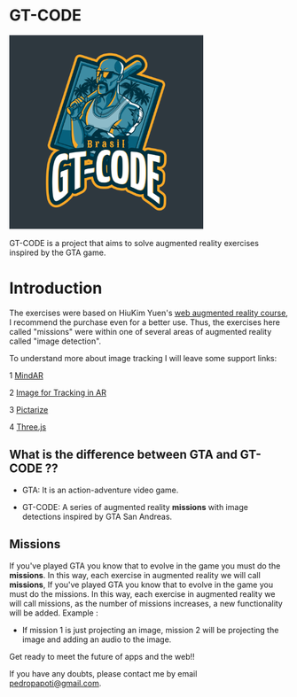 # GT-CODE
<p aling="center">
    <img  width="350" height="350" src="image/logo.png">
</p>

GT-CODE is a project that aims to solve augmented reality exercises inspired by the GTA game.

# Introduction 

The exercises were based on HiuKim Yuen's [web augmented reality course](https://www.udemy.com/course/introduction-to-web-ar-development/),
I recommend the purchase even for a better use. Thus, the exercises here called "missions"
were within one of several areas of augmented reality called "image detection".

To understand more about image tracking I will leave some support links:

1 [MindAR](https://hiukim.github.io/mind-ar-js-doc/)

2 [Image for Tracking in AR](https://blog.pictarize.com/how-to-choose-a-good-target-image-for-tracking-in-ar-part-1/)

3 [Pictarize](https://pictarize.com/image-analyzer/)

4 [Three.js](https://threejs.org/)

## What is the difference between GTA and GT-CODE ??

- GTA: It is an action-adventure video game.

- GT-CODE: A series of augmented reality **missions** with image detections inspired by GTA San Andreas.

## Missions

If you've played GTA you know that to evolve in the game you must do the **missions**. In this way, each exercise in augmented reality we will call **missions**,
If you've played GTA you know that to evolve in the game you must do the missions. In this way, each exercise in augmented reality we will call missions,
as the number of missions increases, a new functionality will be added.
Example :

- If mission 1 is just projecting an image, mission 2 will be projecting the image and adding an audio to the image.

Get ready to meet the future of apps and the web!!

If you have any doubts, please contact me by email pedropapoti@gmail.com.





